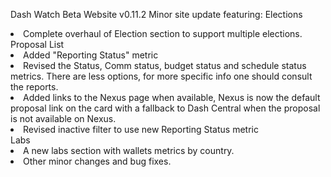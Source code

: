 Dash Watch Beta Website v0.11.2
Minor site update featuring:
Elections
<li>Complete overhaul of Election section to support multiple elections.</li>
Proposal List
<li>Added "Reporting Status" metric</li> 
<li>Revised the Status, Comm status, budget status and schedule status metrics. There are less options, for more specific info one should consult the reports.</li>
<li>Added links to the Nexus page when available, Nexus is now the default proposal link on the card with a fallback to Dash Central when the proposal is not available on Nexus.</li>
<li>Revised inactive filter to use new Reporting Status metric</li>
Labs
<li>A new labs section with wallets metrics by country.</li>
<li>Other minor changes and bug fixes.</li>
